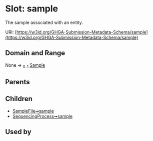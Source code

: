 
# Slot: sample


The sample associated with an entity.

URI: [https://w3id.org/GHGA-Submission-Metadata-Schema/sample](https://w3id.org/GHGA-Submission-Metadata-Schema/sample)


## Domain and Range

None &#8594;  <sub>0..1</sub> [Sample](Sample.md)

## Parents


## Children

 *  [SampleFile➞sample](SampleFile_sample.md)
 *  [SequencingProcess➞sample](SequencingProcess_sample.md)

## Used by

